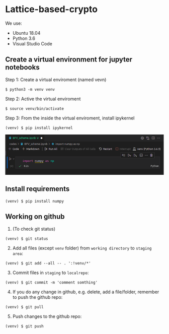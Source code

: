 # Lattice-based-crypto

We use:
- Ubuntu 18.04 
- Python 3.6 
- Visual Studio Code

## Create a virtual environment for jupyter notebooks
Step 1: Create a virtual enviroment (named vevn)
```
$ python3 -m venv venv 
```
Step 2: Active the virtual enviroment
```
$ source venv/bin/activate 
```
Step 3: From the inside the virtual enviroment, install ipykernel 
```
(venv) $ pip install ipykernel
```

![](/resources/figures/install.png)

## Install requirements
```
(venv) $ pip install numpy
```

## Working on github
1. (To check git status)
```
(venv) $ git status
```

2. Add all files (except `venv` folder) from `working directory` to `staging area`:
```
(venv) $ git add --all -- . ':!venv/*'
```
3. Commit files in `staging` to `localrepo`:
```
(venv) $ git commit -m 'comment somthing'
```
4. If you do any change in github, e.g. delete, add a file/folder, remember to push the github repo:
```
(venv) $ git pull
```
5. Push changes to the github repo:
```
(venv) $ git push
```